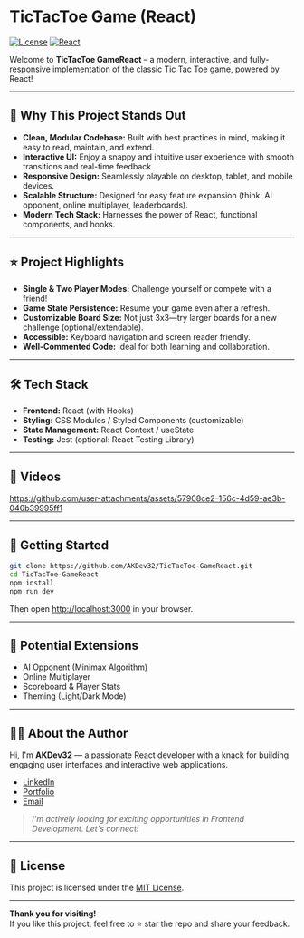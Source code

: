 # TicTacToe Game (React)

[![License](https://img.shields.io/badge/license-MIT-blue.svg)](LICENSE)
[![React](https://img.shields.io/badge/built%20with-React-61dafb.svg)](https://reactjs.org/)

Welcome to **TicTacToe GameReact** – a modern, interactive, and fully-responsive implementation of the classic Tic Tac Toe game, powered by React!

---

## 🚀 Why This Project Stands Out

- **Clean, Modular Codebase:** Built with best practices in mind, making it easy to read, maintain, and extend.
- **Interactive UI:** Enjoy a snappy and intuitive user experience with smooth transitions and real-time feedback.
- **Responsive Design:** Seamlessly playable on desktop, tablet, and mobile devices.
- **Scalable Structure:** Designed for easy feature expansion (think: AI opponent, online multiplayer, leaderboards).
- **Modern Tech Stack:** Harnesses the power of React, functional components, and hooks.

---

## ⭐ Project Highlights

- **Single & Two Player Modes:** Challenge yourself or compete with a friend!
- **Game State Persistence:** Resume your game even after a refresh.
- **Customizable Board Size:** Not just 3x3—try larger boards for a new challenge (optional/extendable).
- **Accessible:** Keyboard navigation and screen reader friendly.
- **Well-Commented Code:** Ideal for both learning and collaboration.

---

## 🛠️ Tech Stack

- **Frontend:** React (with Hooks)
- **Styling:** CSS Modules / Styled Components (customizable)
- **State Management:** React Context / useState
- **Testing:** Jest (optional: React Testing Library)

---

## 📸 Videos

https://github.com/user-attachments/assets/57908ce2-156c-4d59-ae3b-040b39995ff1


---

## 🏁 Getting Started

```bash
git clone https://github.com/AKDev32/TicTacToe-GameReact.git
cd TicTacToe-GameReact
npm install
npm run dev
```

Then open [http://localhost:3000](http://localhost:3000) in your browser.

---

## 🌱 Potential Extensions

- AI Opponent (Minimax Algorithm)
- Online Multiplayer
- Scoreboard & Player Stats
- Theming (Light/Dark Mode)

---

## 👩‍💻 About the Author

Hi, I'm **AKDev32** — a passionate React developer with a knack for building engaging user interfaces and interactive web applications.

- [LinkedIn](https://linkedin.com/in/your-profile)
- [Portfolio](https://yourportfolio.com)
- [Email](mailto:your@email.com)

> _I'm actively looking for exciting opportunities in Frontend Development. Let's connect!_

---

## 📄 License

This project is licensed under the [MIT License](LICENSE).

---

**Thank you for visiting!**  
If you like this project, feel free to ⭐ star the repo and share your feedback.
